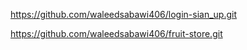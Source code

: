 https://github.com/waleedsabawi406/login-sian_up.git

https://github.com/waleedsabawi406/fruit-store.git
